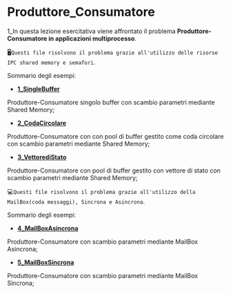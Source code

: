 # Produttore_Consumatore

1_In questa lezione esercitativa viene affrontato il problema **Produttore-Consumatore in applicazioni multiprocesso**. 

🖥`Questi file risolvono il problema grazie all'utilizzo delle risorse IPC shared memory e semafori`.

Sommario degli esempi:


- [**1_SingleBuffer**](https://github.com/JeckCowine/Esercizi/tree/main/2_Produttore_Consumatore/1_SingleBuffer)

Produttore-Consumatore singolo buffer con scambio parametri mediante Shared Memory;

- [**2_CodaCircolare**](https://github.com/JeckCowine/Esercizi/tree/main/2_Produttore_Consumatore/2_CodaCircolare)

Produttore-Consumatore con con pool di buffer gestito come coda circolare con scambio parametri mediante Shared Memory;

- [**3_VettorediStato**](https://github.com/JeckCowine/Esercizi/tree/main/2_Produttore_Consumatore/3_VettorediStato)

Produttore-Consumatore con pool di buffer gestito con vettore di stato con scambio parametri mediante Shared Memory;

💻`Questi file risolvono il problema grazie all'utilizzo della MailBox(coda messaggi), Sincrona e Asincrona`.

Sommario degli esempi:

- [**4_MailBoxAsincrona**](https://github.com/JeckCowine/Esercizi/tree/main/2_Produttore_Consumatore/4_MailBoxAsincrona)

Produttore-Consumatore con scambio parametri mediante MailBox Asincrona;

- [**5_MailBoxSincrona**](https://github.com/JeckCowine/Esercizi/tree/main/2_Produttore_Consumatore/5_MailBoxSincrona)

Produttore-Consumatore con scambio parametri mediante MailBox Sincrona;
